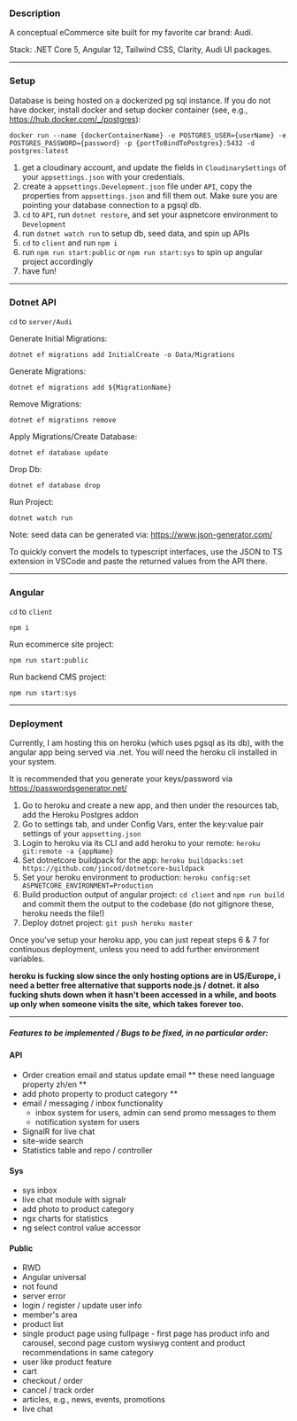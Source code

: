### Description

A conceptual eCommerce site built for my favorite car brand: Audi.

Stack: .NET Core 5, Angular 12, Tailwind CSS, Clarity, Audi UI packages.

---

### Setup

Database is being hosted on a dockerized pg sql instance. If you do not have docker, install docker and setup docker container (see, e.g., https://hub.docker.com/_/postgres):

`docker run --name {dockerContainerName} -e POSTGRES_USER={userName} -e POSTGRES_PASSWORD={password} -p {portToBindToPostgres}:5432 -d postgres:latest`

1. get a cloudinary account, and update the fields in `CloudinarySettings` of your `appsettings.json` with your credentials.
2. create a `appsettings.Development.json` file under `API`, copy the properties from `appsettings.json` and fill them out. Make sure you are pointing your database connection to a pgsql db.
3. `cd` to `API`, run `dotnet restore`, and set your aspnetcore environment to `Development`
4. run `dotnet watch run` to setup db, seed data, and spin up APIs
5. `cd` to `client` and run `npm i`
6. run `npm run start:public` or `npm run start:sys` to spin up angular project accordingly
7. have fun!

---

### Dotnet API

`cd` to `server/Audi`

Generate Initial Migrations:

`dotnet ef migrations add InitialCreate -o Data/Migrations`

Generate Migrations:

`dotnet ef migrations add ${MigrationName}`

Remove Migrations:

`dotnet ef migrations remove`

Apply Migrations/Create Database:

`dotnet ef database update`

Drop Db:

`dotnet ef database drop`

Run Project:

`dotnet watch run`

Note: seed data can be generated via: https://www.json-generator.com/

To quickly convert the models to typescript interfaces, use the JSON to TS extension in VSCode and paste the returned values from the API there.

---

### Angular

`cd` to `client`

`npm i`

Run ecommerce site project:

`npm run start:public`

Run backend CMS project:

`npm run start:sys`

---

### Deployment

Currently, I am hosting this on heroku (which uses pgsql as its db), with the angular app being served via .net. You will need the heroku cli installed in your system.

It is recommended that you generate your keys/password via https://passwordsgenerator.net/

1. Go to heroku and create a new app, and then under the resources tab, add the Heroku Postgres addon
2. Go to settings tab, and under Config Vars, enter the key:value pair settings of your `appsetting.json`
3. Login to heroku via its CLI and add heroku to your remote: `heroku git:remote -a {appName}`
4. Set dotnetcore buildpack for the app: `heroku buildpacks:set https://github.com/jincod/dotnetcore-buildpack`
5. Set your heroku environment to production: `heroku config:set ASPNETCORE_ENVIRONMENT=Production`
6. Build production output of angular project: `cd client` and `npm run build` and commit them the output to the codebase (do not gitignore these, heroku needs the file!)
7. Deploy dotnet project: `git push heroku master`

Once you've setup your heroku app, you can just repeat steps 6 & 7 for continuous deployment, unless you need to add further environment variables.

**heroku is fucking slow since the only hosting options are in US/Europe, i need a better free alternative that supports node.js / dotnet.
it also fucking shuts down when it hasn't been accessed in a while, and boots up only when someone visits the site, which takes forever too.**

---
##### Features to be implemented / Bugs to be fixed, in no particular order:

#### API

- Order creation email and status update email
** these need language property zh/en **
- add photo property to product category
**
- email / messaging / inbox functionality
  - inbox system for users, admin can send promo messages to them
  - notification system for users
- SignalR for live chat
- site-wide search
- Statistics table and repo / controller

#### Sys

- sys inbox
- live chat module with signalr
- add photo to product category
- ngx charts for statistics
- ng select control value accessor

#### Public

- RWD
- Angular universal
- not found
- server error
- login / register / update user info
- member's area
- product list
- single product page using fullpage - first page has product info and carousel, second page custom wysiwyg content and product recommendations in same category
- user like product feature
- cart
- checkout / order
- cancel / track order
- articles, e.g., news, events, promotions
- live chat